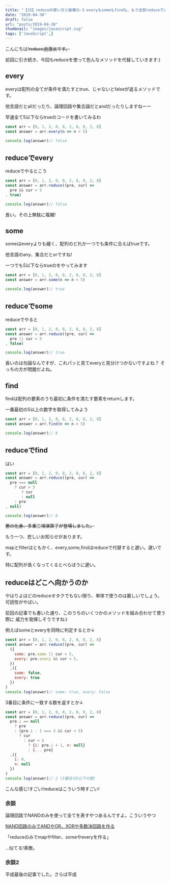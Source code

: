 ```yaml
---
title: "【JS】reduceの使い方と破壊力-3.everyもsomeもfindも、もう全部reduceでいいの。"
date: "2019-04-30"
draft: false
url: "posts/2019-04-30"
thumbnail: "images/javascript.svg"
tags: ['JavaScript',]
---
```


こんにちは!~~reduce過激派です。~~

前回に引き続き、今回もreduceを使って色んなメソッドを代替していきます:)

## every

everyは配列の全てが条件を満たすとtrue、じゃないとfalseが返るメソッドです。

他言語だとallだったり、論理回路や集合論だとandだったりしますねーー

早速全て5以下ならtrueのコードを書いてみるわ

```javascript
const arr = [0, 1, 2, 0, 8, 2, 8, 8, 2, 8]
const answer = arr.every(n => n < 5)

console.log(answer)// false
```

## reduceでevery

reduceでやるとこう

```javascript
const arr = [0, 1, 2, 0, 8, 2, 8, 8, 2, 8]
const answer = arr.reduce((pre, cur) =>
  pre && cur < 5
, true)

console.log(answer)// false
```

長い。その上無駄に複雑!

## some

someはeveryよりも緩く、配列のどれか一つでも条件に合えばtrueです。

他言語のany、集合だとorですね!

一つでも5以下ならtrueのをやってみます

```javascript
const arr = [0, 1, 2, 0, 8, 2, 8, 8, 2, 8]
const answer = arr.some(n => n < 5)

console.log(answer)// true
```

## reduceでsome

reduceでやると

```javascript
const arr = [0, 1, 2, 0, 8, 2, 8, 8, 2, 8]
const answer = arr.reduce((pre, cur) =>
  pre || cur < 5
, false)

console.log(answer)// true
```

長いのは勿論なんですが、これパッと見てeveryと見分けつかないですよね？
そっちの方が問題だよね。

## find

findは配列の要素のうち最初に条件を満たす要素をreturnします。

一番最初の5以上の数字を取得してみよう

```javascript
const arr = [0, 1, 2, 0, 8, 2, 8, 8, 2, 8]
const answer = arr.find(n => n > 5)

console.log(answer)// 8
```

## reduceでfind

はい

```javascript
const arr = [0, 1, 2, 0, 8, 2, 8, 8, 2, 8]
const answer = arr.reduce((pre, cur) =>
  pre === null
    ? cur > 5
       ? cur
       : null
    : pre
, null)

console.log(answer)// 8
```

~~悪の化身、多重三項演算子が登場しました。~~

もう一つ、悲しいお知らせがあります。

mapとfilterはともかく、every,some,findはreduceで代替すると遅い。遅いです。

特に配列が長くなってくるとべらぼうに遅い。


## reduceはどこへ向かうのか

やはりよほどのreduceオタクでもない限り、単体で使うのは厳しいでしょう。可読性がやばい。

前回の記事でも書いた通り、このうちのいくつかのメソッドを組み合わせて使う際に
威力を発揮しそうですね:)

例えばsomeとeveryを同時に判定するとか↓

```javascript
const arr = [0, 1, 2, 0, 8, 2, 8, 8, 2, 8]
const answer = arr.reduce((pre, cur) =>
  ({
    some: pre.some || cur < 5,
    every: pre.every && cur < 5,
  })
  ,({
    some: false,
    every: true
  })
)
console.log(answer)// some: true, every: false
```

3番目に条件に一致する数を返すとか↓


```javascript
const arr = [0, 1, 2, 0, 8, 2, 8, 8, 2, 8]
const answer = arr.reduce((pre, cur) =>
  pre.i == null
    ? pre
    : (pre.i - 1 === 3 && cur < 5)
      ? cur
        : cur < 5
          ? {i: pre.i + 1, n: null}
          : {... pre}
  ,({
    i: 0,
    n: null
  })
)
console.log(answer)// 2 (3番目の5以下の数)
```
こんな感じ!すごい!reduceはこういう時すごい!

### 余談
論理回路でNANDのみを使って全てを表すやつあるんですよ。こういうやつ

[NAND回路のみでANDやOR，XORや多数決回路を作る](https://www.yukisako.xyz/entry/2015/11/26/215802)

「reduceのみでmapやfilter、someやeveryを作る」

...似てる!素敵。

### 余談2

平成最後の記事でした。さらば平成

